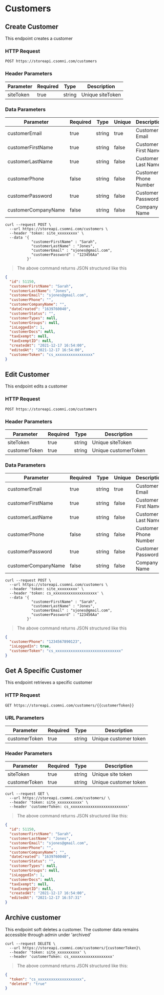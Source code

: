 # Customers


## Create Customer

This endpoint creates a customer

### HTTP Request

`POST https://storeapi.csomni.com/customers`

### Header Parameters
| Parameter     | Required | Type   | Description       |
|---------------|----------|--------|-------------------|
| siteToken     | true     | string | Unique siteToken  |

### Data Parameters

| Parameter           | Required | Type   | Unique | Description           |
|---------------------|----------|--------|--------|-----------------------|
| customerEmail       | true     | string | true   | Customer Email        |
| customerFirstName   | true     | string | false  | Customer First Name   |
| customerLastName    | true     | string | false  | Customer Last Name    |
| customerPhone       | false    | string | false  | Customer Phone Number |
| customerPassword    | true     | string | false  | Customer Password     |
| customerCompanyName | false    | string | false  | Company Name          |



```shell
curl --request POST \
  --url https://storeapi.csomni.com/customers \
  --header 'token: site_xxxxxxxxx' \
  --data '{ 
            "customerFirstName" : "Sarah", 
            "customerLastName" : "Jones", 
            "customerEmail" : "sjones@gmail.com", 
            "customerPassword" : "123456Aa" 
          }'

```

> The above command returns JSON structured like this

```json
{
  "id": 51150,
  "customerFirstName": "Sarah",
  "customerLastName": "Jones",
  "customerEmail": "sjones@gmail.com",
  "customerPhone": "",
  "customerCompanyName": "",
  "dateCreated": "1639760040",
  "customerStatus": "",
  "customerTypes": null,
  "customerGroups": null,
  "isLoggedIn": 1,
  "customerDocs": null,
  "taxExempt": null,
  "taxExemptID": null,
  "createdAt": "2021-12-17 16:54:00",
  "editedAt": "2021-12-17 16:54:00",
  "customerToken": "cs_xxxxxxxxxxxxxxxxx"
}
```

## Edit Customer

This endpoint edits a customer

### HTTP Request

`POST https://storeapi.csomni.com/customers`

### Header Parameters
| Parameter     | Required | Type   | Description          |
|---------------|----------|--------|----------------------|
| siteToken     | true     | string | Unique siteToken     |
| customerToken | true     | string | Unique customerToken |


### Data Parameters

| Parameter           | Required | Type   | Unique | Description           |
|---------------------|----------|--------|--------|-----------------------|
| customerEmail       | true     | string | true   | Customer Email        |
| customerFirstName   | true     | string | false  | Customer First Name   |
| customerLastName    | true     | string | false  | Customer Last Name    |
| customerPhone       | false    | string | false  | Customer Phone Number |
| customerPassword    | true     | string | false  | Customer Password     |
| customerCompanyName | false    | string | false  | Company Name          |



```shell
curl --request POST \
  --url https://storeapi.csomni.com/customers \
  --header 'token: site_xxxxxxxxx' \
  --header 'token: cs_xxxxxxxxxxxxxxxxxxxx' \
  --data '{ 
            "customerFirstName" : "Sarah", 
            "customerLastName" : "Jones", 
            "customerEmail" : "sjones@gmail.com", 
            "customerPassword" : "123456Aa" 
          }'

```

> The above command returns JSON structured like this

```json
{
  "customerPhone": "1234567890123",
  "isLoggedIn": true,
  "customerToken": "cs_xxxxxxxxxxxxxxxxxxxxxxxxxxxxxx"
}
```

## Get A Specific Customer
This endpoint retrieves a specific customer

### HTTP Request

`GET https://storeapi.csomni.com/customers/{{customerToken}}`

### URL Parameters
| Parameter     | Required | Type   | Description           |
|---------------|----------|--------|-----------------------|
| customerToken | true     | string | Unique customer token |

### Header Parameters
| Parameter     | Required | Type   | Description           |
|---------------|----------|--------|-----------------------|
| siteToken     | true     | string | Unique site token     |
| customerToken | true     | string | Unique customer token |


```shell
curl --request GET \
  --url https://storeapi.csomni.com/customers/ \
  --header 'token: site_xxxxxxxxxxx' \
  --header 'customerToken: cs_xxxxxxxxxxxxxxxxxxxxxxxxxx'
```

> The above command returns JSON structured like this:

```json
{
  "id": 51150,
  "customerFirstName": "Sarah",
  "customerLastName": "Jones",
  "customerEmail": "sjones@gmail.com",
  "customerPhone": "",
  "customerCompanyName": "",
  "dateCreated": "1639760040",
  "customerStatus": "",
  "customerTypes": null,
  "customerGroups": null,
  "isLoggedIn": 1,
  "customerDocs": null,
  "taxExempt": null,
  "taxExemptID": null,
  "createdAt": "2021-12-17 16:54:00",
  "editedAt": "2021-12-17 16:57:31"
}
```


## Archive customer
This endpoint soft deletes a customer. The customer data remains accessible through admin under 'archived'

```shell
curl --request DELETE \
  --url https://storeapi.csomni.com/customers/{customerToken}\
  --header 'token: site_xxxxxxxxxx' \
  --header 'customerToken: cs_xxxxxxxxxxxxxxxxxxx'
```

> The above command returns JSON structured like this:

```json
{
  "token": "cs_xxxxxxxxxxxxxxxxxxxx",
  "deleted": "true"
}
```